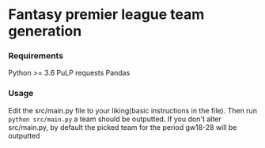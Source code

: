 # Fantasy premier league team generation

### Requirements
Python >= 3.6
PuLP
requests
Pandas
### Usage
Edit the src/main.py file to your liking(basic instructions in the file). Then run `python src/main.py` a team should be outputted. If you don't alter src/main.py, by default the picked team for the period gw18-28 will be outputted
